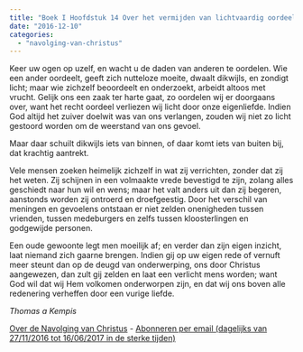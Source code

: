 ```yaml
---
title: "Boek I Hoofdstuk 14 Over het vermijden van lichtvaardig oordeel"
date: "2016-12-10"
categories: 
  - "navolging-van-christus"
---
```


Keer uw ogen op uzelf, en wacht u de daden van anderen te oordelen. Wie een ander oordeelt, geeft zich nutteloze moeite, dwaalt dikwijls, en zondigt licht; maar wie zichzelf beoordeelt en onderzoekt, arbeidt altoos met vrucht. Gelijk ons een zaak ter harte gaat, zo oordelen wij er doorgaans over, want het recht oordeel verliezen wij licht door onze eigenliefde. Indien God altijd het zuiver doelwit was van ons verlangen, zouden wij niet zo licht gestoord worden om de weerstand van ons gevoel.

Maar daar schuilt dikwijls iets van binnen, of daar komt iets van buiten bij, dat krachtig aantrekt.

Vele mensen zoeken heimelijk zichzelf in wat zij verrichten, zonder dat zij het weten. Zij schijnen in een volmaakte vrede bevestigd te zijn, zolang alles geschiedt naar hun wil en wens; maar het valt anders uit dan zij begeren, aanstonds worden zij ontroerd en droefgeestig. Door het verschil van meningen en gevoelens ontstaan er niet zelden onenigheden tussen vrienden, tussen medeburgers en zelfs tussen kloosterlingen en godgewijde personen.

Een oude gewoonte legt men moeilijk af; en verder dan zijn eigen inzicht, laat niemand zich gaarne brengen. Indien gij op uw eigen rede of vernuft meer steunt dan op de deugd van onderwerping, ons door Christus aangewezen, dan zult gij zelden en laat een verlicht mens worden; want God wil dat wij Hem volkomen onderworpen zijn, en dat wij ons boven alle redenering verheffen door een vurige liefde.

_Thomas a Kempis_

[Over de Navolging van Christus](/blog/de-navolging-van-christus-in-de-sterke-tijden/) - [Abonneren per email (dagelijks van 27/11/2016 tot 16/06/2017 in de sterke tijden)](http://eepurl.com/cg9VGT)
